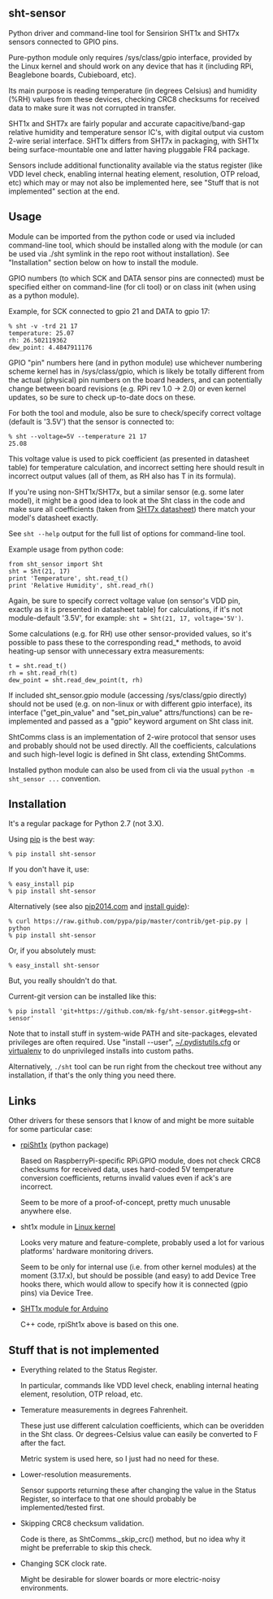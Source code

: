 sht-sensor
--------------------

Python driver and command-line tool for Sensirion SHT1x and SHT7x sensors
connected to GPIO pins.

Pure-python module only requires /sys/class/gpio interface, provided by the
Linux kernel and should work on any device that has it (including RPi,
Beaglebone boards, Cubieboard, etc).

Its main purpose is reading temperature (in degrees Celsius) and humidity (%RH)
values from these devices, checking CRC8 checksums for received data to make
sure it was not corrupted in transfer.

SHT1x and SHT7x are fairly popular and accurate capacitive/band-gap relative
humidity and temperature sensor IC's, with digital output via custom 2-wire
serial interface.
SHT1x differs from SHT7x in packaging, with SHT1x being surface-mountable one
and latter having pluggable FR4 package.

Sensors include additional functionality available via the status register (like
VDD level check, enabling internal heating element, resolution, OTP reload, etc)
which may or may not also be implemented here, see "Stuff that is not
implemented" section at the end.


Usage
--------------------

Module can be imported from the python code or used via included command-line
tool, which should be installed along with the module (or can be used via ./sht
symlink in the repo root without installation).
See "Installation" section below on how to install the module.

GPIO numbers (to which SCK and DATA sensor pins are connected) must be specified
either on command-line (for cli tool) or on class init (when using as a python
module).

Example, for SCK connected to gpio 21 and DATA to gpio 17:

	% sht -v -trd 21 17
	temperature: 25.07
	rh: 26.502119362
	dew_point: 4.4847911176

GPIO "pin" numbers here (and in python module) use whichever numbering scheme
kernel has in /sys/class/gpio, which is likely be totally different from the
actual (physical) pin numbers on the board headers, and can potentially change
between board revisions (e.g. RPi rev 1.0 -> 2.0) or even kernel updates, so be
sure to check up-to-date docs on these.

For both the tool and module, also be sure to check/specify correct voltage
(default is '3.5V') that the sensor is connected to:

	% sht --voltage=5V --temperature 21 17
	25.08

This voltage value is used to pick coefficient (as presented in datasheet table)
for temperature calculation, and incorrect setting here should result in
incorrect output values (all of them, as RH also has T in its formula).

If you're using non-SHT1x/SHT7x, but a similar sensor (e.g. some later model),
it might be a good idea to look at the Sht class in the code and make sure all
coefficients (taken from
[SHT7x datasheet](http://www.sensirion.com/fileadmin/user_upload/customers/sensirion/Dokumente/Humidity/Sensirion_Humidity_SHT7x_Datasheet_V5.pdf))
there match your model's datasheet exactly.

See `sht --help` output for the full list of options for command-line tool.

Example usage from python code:

	from sht_sensor import Sht
	sht = Sht(21, 17)
	print 'Temperature', sht.read_t()
	print 'Relative Humidity', sht.read_rh()

Again, be sure to specify correct voltage value (on sensor's VDD pin, exactly as
it is presented in datasheet table) for calculations, if it's not module-default
'3.5V', for example: `sht = Sht(21, 17, voltage='5V')`.

Some calculations (e.g. for RH) use other sensor-provided values, so it's
possible to pass these to the corresponding read_* methods, to avoid heating-up
sensor with unnecessary extra measurements:

	t = sht.read_t()
	rh = sht.read_rh(t)
	dew_point = sht.read_dew_point(t, rh)

If included sht_sensor.gpio module (accessing /sys/class/gpio directly) should
not be used (e.g. on non-linux or with different gpio interface), its interface
("get_pin_value" and "set_pin_value" attrs/functions) can be re-implemented and
passed as a "gpio" keyword argument on Sht class init.

ShtComms class is an implementation of 2-wire protocol that sensor uses and
probably should not be used directly.
All the coefficients, calculations and such high-level logic is defined in Sht
class, extending ShtComms.

Installed python module can also be used from cli via the usual `python -m
sht_sensor ...` convention.


Installation
--------------------

It's a regular package for Python 2.7 (not 3.X).

Using [pip](http://pip-installer.org/) is the best way:

	% pip install sht-sensor

If you don't have it, use:

	% easy_install pip
	% pip install sht-sensor

Alternatively (see also
[pip2014.com](http://pip2014.com/) and
[install guide](http://www.pip-installer.org/en/latest/installing.html)):

	% curl https://raw.github.com/pypa/pip/master/contrib/get-pip.py | python
	% pip install sht-sensor

Or, if you absolutely must:

	% easy_install sht-sensor

But, you really shouldn't do that.

Current-git version can be installed like this:

	% pip install 'git+https://github.com/mk-fg/sht-sensor.git#egg=sht-sensor'

Note that to install stuff in system-wide PATH and site-packages, elevated
privileges are often required.
Use "install --user",
[~/.pydistutils.cfg](http://docs.python.org/install/index.html#distutils-configuration-files)
or [virtualenv](http://pypi.python.org/pypi/virtualenv) to do unprivileged
installs into custom paths.

Alternatively, `./sht` tool can be run right from the checkout tree without any
installation, if that's the only thing you need there.


Links
--------------------

Other drivers for these sensors that I know of and might be more suitable for
some particular case:

* [rpiSht1x](https://pypi.python.org/pypi/rpiSht1x) (python package)

	Based on RaspberryPi-specific RPi.GPIO module, does not check CRC8 checksums
	for received data, uses hard-coded 5V temperature conversion coefficients,
	returns invalid values even if ack's are incorrect.

	Seem to be more of a proof-of-concept, pretty much unusable anywhere else.

* sht1x module in [Linux kernel](https://www.kernel.org/)

	Looks very mature and feature-complete, probably used a lot for various
	platforms' hardware monitoring drivers.

	Seem to be only for internal use (i.e. from other kernel modules) at the
	moment (3.17.x), but should be possible (and easy) to add Device Tree hooks
	there, which would allow to specify how it is connected (gpio pins) via Device
	Tree.

* [SHT1x module for Arduino](https://github.com/practicalarduino/SHT1x)

	C++ code, rpiSht1x above is based on this one.


Stuff that is not implemented
--------------------

* Everything related to the Status Register.

	In particular, commands like VDD level check, enabling internal heating
	element, resolution, OTP reload, etc.

* Temerature measurements in degrees Fahrenheit.

	These just use different calculation coefficients, which can be overidden in
	the Sht class.
	Or degrees-Celsius value can easily be converted to F after the fact.

	Metric system is used here, so I just had no need for these.

* Lower-resolution measurements.

	Sensor supports returning these after changing the value in the Status
	Register, so interface to that one should probably be implemented/tested
	first.

* Skipping CRC8 checksum validation.

	Code is there, as ShtComms._skip_crc() method, but no idea why it might be
	preferrable to skip this check.

* Changing SCK clock rate.

	Might be desirable for slower boards or more electric-noisy environments.
